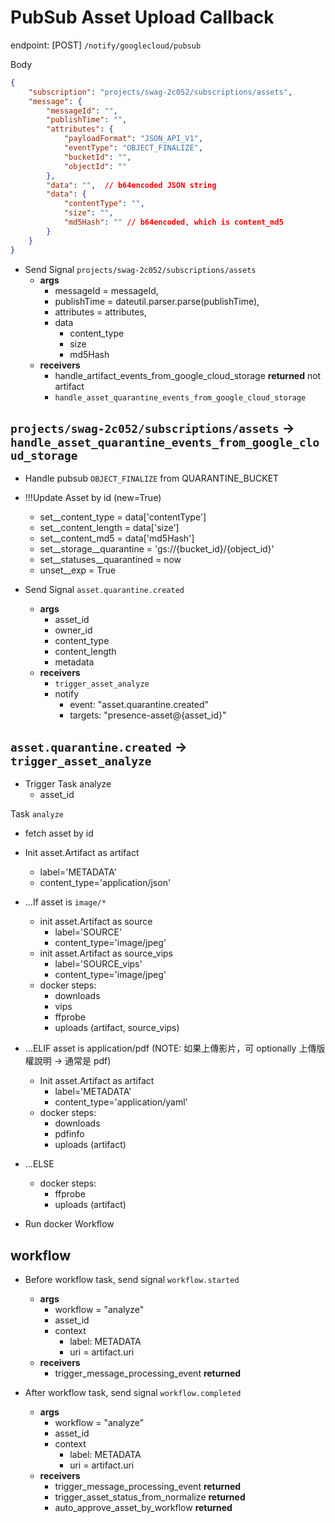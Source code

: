 # PubSub Asset Upload Callback

endpoint: [POST] `/notify/googlecloud/pubsub`

Body

```json
{
    "subscription": "projects/swag-2c052/subscriptions/assets",
    "message": {
        "messageId": "",
        "publishTime": "",
        "attributes": {
            "payloadFormat": "JSON_API_V1",
            "eventType": "OBJECT_FINALIZE",
            "bucketId": "",
            "objectId": ""
        },
        "data": "",  // b64encoded JSON string
        "data": {
            "contentType": "",
            "size": "",
            "md5Hash": "" // b64encoded, which is content_md5
        }
    }
}
```

- Send Signal `projects/swag-2c052/subscriptions/assets`
  - **args**
    - messageId   = messageId,
    - publishTime = dateutil.parser.parse(publishTime),
    - attributes  = attributes,
    - data
      - content_type
      - size
      - md5Hash
  - **receivers**
    - handle_artifact_events_from_google_cloud_storage **returned** not artifact
    - `handle_asset_quarantine_events_from_google_cloud_storage`

## `projects/swag-2c052/subscriptions/assets` -> `handle_asset_quarantine_events_from_google_cloud_storage`

- Handle pubsub `OBJECT_FINALIZE` from QUARANTINE_BUCKET

- !!!Update Asset by id (new=True)
  - set__content_type          = data['contentType']
  - set__content_length        = data['size']
  - set__content_md5           = data['md5Hash']
  - set__storage__quarantine   = 'gs://{bucket_id}/{object_id}'
  - set__statuses__quarantined = now
  - unset__exp                 = True

- Send Signal `asset.quarantine.created`
  - **args**
    - asset_id
    - owner_id
    - content_type
    - content_length
    - metadata
  - **receivers**
    - `trigger_asset_analyze`
    - notify
      - event: "asset.quarantine.created"
      - targets: "presence-asset@{asset_id}"

## `asset.quarantine.created` -> `trigger_asset_analyze`

- Trigger Task analyze
  - asset_id

Task `analyze`

- fetch asset by id

- Init asset.Artifact as artifact
  - label='METADATA'
  - content_type='application/json'

- ...If asset is `image/*`
  - init asset.Artifact as source
    - label='SOURCE'
    - content_type='image/jpeg'
  - init asset.Artifact as source_vips
    - label='SOURCE_vips'
    - content_type='image/jpeg'
  - docker steps: 
    - downloads
    - vips
    - ffprobe
    - uploads (artifact, source_vips)

- ...ELIF asset is application/pdf
  (NOTE: 如果上傳影片，可 optionally 上傳版權說明 -> 通常是 pdf)

  - Init asset.Artifact as artifact
    - label='METADATA'
    - content_type='application/yaml'
  - docker steps:
    - downloads
    - pdfinfo
    - uploads (artifact)

- ...ELSE
  - docker steps:
    - ffprobe
    - uploads (artifact)

- Run docker Workflow

## workflow

- Before workflow task, send signal `workflow.started`
  - **args**
    - workflow = "analyze"
    - asset_id
    - context
      - label: METADATA
      - uri = artifact.uri
  - **receivers**
    - trigger_message_processing_event **returned**

- After workflow task, send signal `workflow.completed`
  - **args**
    - workflow = "analyze"
    - asset_id
    - context
      - label: METADATA
      - uri = artifact.uri
  - **receivers**
    - trigger_message_processing_event **returned**
    - trigger_asset_status_from_normalize **returned**
    - auto_approve_asset_by_workflow **returned**
